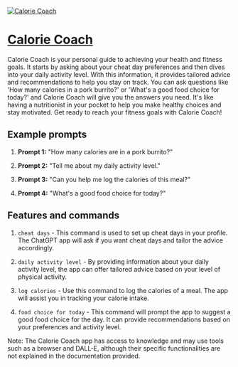 [![Calorie Coach](https://files.oaiusercontent.com/file-H4QTSfYa00qyvsw6KH8wcuDL?se=2123-10-19T06%3A34%3A23Z&sp=r&sv=2021-08-06&sr=b&rscc=max-age%3D31536000%2C%20immutable&rscd=attachment%3B%20filename%3D536ef19e-6183-4cec-84bc-629bfdf7f512.png&sig=3YUromGLbN8szrZHVPY8YLDV5n6cUQJ4EuZYkV3TsLQ%3D)](https://chat.openai.com/g/g-yDvZ8ZdgF-calorie-coach)

# [Calorie Coach](https://chat.openai.com/g/g-yDvZ8ZdgF-calorie-coach)

Calorie Coach is your personal guide to achieving your health and fitness goals. It starts by asking about your cheat day preferences and then dives into your daily activity level. With this information, it provides tailored advice and recommendations to help you stay on track. You can ask questions like 'How many calories in a pork burrito?' or 'What's a good food choice for today?' and Calorie Coach will give you the answers you need. It's like having a nutritionist in your pocket to help you make healthy choices and stay motivated. Get ready to reach your fitness goals with Calorie Coach!

## Example prompts

1. **Prompt 1:** "How many calories are in a pork burrito?"

2. **Prompt 2:** "Tell me about my daily activity level."

3. **Prompt 3:** "Can you help me log the calories of this meal?"

4. **Prompt 4:** "What's a good food choice for today?"

## Features and commands

1. `cheat days` - This command is used to set up cheat days in your profile. The ChatGPT app will ask if you want cheat days and tailor the advice accordingly.

2. `daily activity level` - By providing information about your daily activity level, the app can offer tailored advice based on your level of physical activity.

3. `log calories` - Use this command to log the calories of a meal. The app will assist you in tracking your calorie intake.

4. `food choice for today` - This command will prompt the app to suggest a good food choice for the day. It can provide recommendations based on your preferences and activity level.

Note: The Calorie Coach app has access to knowledge and may use tools such as a browser and DALL-E, although their specific functionalities are not explained in the documentation provided.